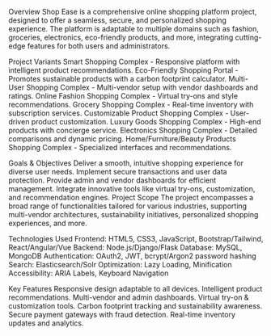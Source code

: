 Overview
Shop Ease is a comprehensive online shopping platform project, designed to offer a seamless, secure, and personalized shopping experience. The platform is adaptable to multiple domains such as fashion, groceries, electronics, eco-friendly products, and more, integrating cutting-edge features for both users and administrators.

Project Variants
Smart Shopping Complex - Responsive platform with intelligent product recommendations.
Eco-Friendly Shopping Portal - Promotes sustainable products with a carbon footprint calculator.
Multi-User Shopping Complex - Multi-vendor setup with vendor dashboards and ratings.
Online Fashion Shopping Complex - Virtual try-ons and style recommendations.
Grocery Shopping Complex - Real-time inventory with subscription services.
Customizable Product Shopping Complex - User-driven product customization.
Luxury Goods Shopping Complex - High-end products with concierge service.
Electronics Shopping Complex - Detailed comparisons and dynamic pricing.
Home/Furniture/Beauty Products Shopping Complex - Specialized interfaces and recommendations.

Goals & Objectives
Deliver a smooth, intuitive shopping experience for diverse user needs.
Implement secure transactions and user data protection.
Provide admin and vendor dashboards for efficient management.
Integrate innovative tools like virtual try-ons, customization, and recommendation engines.
Project Scope
The project encompasses a broad range of functionalities tailored for various industries, supporting multi-vendor architectures, sustainability initiatives, personalized shopping experiences, and more.

Technologies Used
Frontend: HTML5, CSS3, JavaScript, Bootstrap/Tailwind, React/Angular/Vue
Backend: Node.js/Django/Flask
Database: MySQL, MongoDB
Authentication: OAuth2, JWT, bcrypt/Argon2 password hashing
Search: Elasticsearch/Solr
Optimization: Lazy Loading, Minification
Accessibility: ARIA Labels, Keyboard Navigation

Key Features
Responsive design adaptable to all devices.
Intelligent product recommendations.
Multi-vendor and admin dashboards.
Virtual try-on & customization tools.
Carbon footprint tracking and sustainability awareness.
Secure payment gateways with fraud detection.
Real-time inventory updates and analytics.

